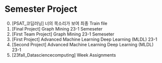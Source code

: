 # Semester Project

0. [PSAT_코딥러닝] 너의 목소리가 보여 최종 Train file 
1. [Final Project] Graph Mining 23-1 Semeseter
2. [First Team Project] Graph Mining 23-1 Semeseter
3. [First Project] Advanced Machine Learning Deep Learning (MLDL) 23-1
4. [Second Project] Advanced Machine Learning Deep Learning (MLDL) 23-1
5. [23fall_Datasciencecomputing] Week Assignments
